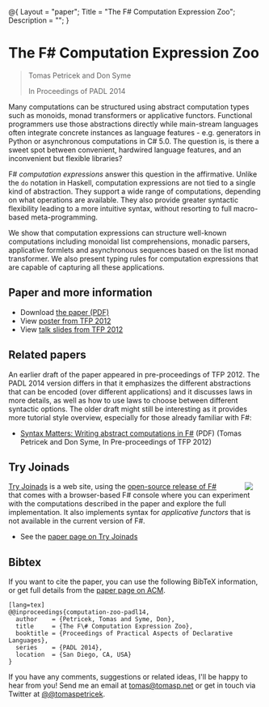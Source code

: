 ﻿@{ 
  Layout = "paper";
  Title = "The F# Computation Expression Zoo";
  Description = "";
}

# The F# Computation Expression Zoo

> Tomas Petricek and Don Syme
>
> In Proceedings of PADL 2014
  
Many computations can be structured using abstract computation types such as monoids, monad transformers or 
applicative functors. Functional programmers use those abstractions directly while main-stream
languages often integrate concrete instances as language features - e.g. generators in Python
or asynchronous computations in C# 5.0. The question is, is there a sweet spot between 
convenient, hardwired language features, and an inconvenient but flexible libraries?

F# _computation expressions_ answer this question in the affirmative. Unlike 
the `do` notation in Haskell, computation expressions are not tied to a single kind of abstraction.
They support a wide range of computations, depending on what operations are available. They also 
provide greater syntactic flexibility leading to a more intuitive syntax, without resorting to 
full macro-based meta-programming. 

We show that computation expressions can structure well-known computations including monoidal 
list comprehensions, monadic parsers, applicative formlets and asynchronous sequences based on the 
list monad transformer. We also present typing rules for computation expressions that are capable of 
capturing all these applications. 


## Paper and more information

 - Download [the paper (PDF)](computation-zoo.pdf)
 - View [poster from TFP 2012](poster-tfp.pdf)
 - View [talk slides from TFP 2012](talk-tfp.pdf)

## Related papers

An earlier draft of the paper appeared in pre-proceedings of TFP 2012. The PADL 2014 version
differs in that it emphasizes the different abstractions that can be encoded (over different
applications) and it discusses laws in more details, as well as how to use laws to choose 
between different syntactic options. 
The older draft might still be interesting as it provides more tutorial style overview,
especially for those already familiar with F#:

 -  [Syntax Matters: Writing abstract computations in F#](syntax-matters.pdf) (PDF)
    (Tomas Petricek and Don Syme, In Pre-proceedings of TFP 2012)

## Try Joinads

<img src="tryjoinads.png" style="float:right;margin:0px 20px 0px 30px" />

[Try Joinads](http://tryjoinads.org) is a web site, using the 
[open-source release of F#](https://github.com/fsharp/fsharp) that comes
with a browser-based F# console where you can experiment with the computations
described in the paper and explore the full implementation. It also implements
syntax for _applicative functors_ that is not available in the current version of F#.

 - See the [paper page on Try Joinads](http://tryjoinads.org/index.html?computations/home.html) 
 
## <a id="cite">Bibtex</a>
If you want to cite the paper, you can use the following BibTeX information, or
get full details from the [paper page on ACM](#).

    [lang=tex]
    @@inproceedings{computation-zoo-padl14,
      author    = {Petricek, Tomas and Syme, Don},
      title     = {The F\# Computation Expression Zoo},
      booktitle = {Proceedings of Practical Aspects of Declarative Languages},
      series    = {PADL 2014},
      location  = {San Diego, CA, USA}
    } 


If you have any comments, suggestions or related ideas, I'll be happy to 
hear from you! Send me an email at [tomas@tomasp.net](mailto:tomas@tomasp.net)
or get in touch via Twitter at [@@tomaspetricek](http://twitter.com/tomaspetricek).
